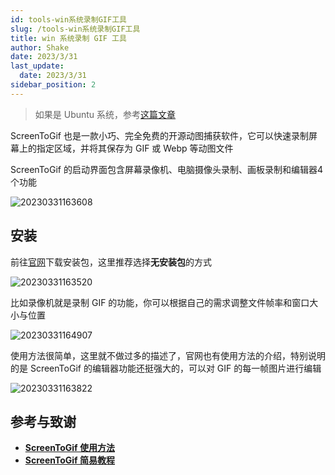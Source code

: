 ```yaml
---
id: tools-win系统录制GIF工具
slug: /tools-win系统录制GIF工具
title: win 系统录制 GIF 工具
author: Shake
date: 2023/3/31
last_update: 
  date: 2023/3/31
sidebar_position: 2
---
```


<!-- truncate -->

> 如果是 Ubuntu 系统，参考[这篇文章](docs/Stack/Linux/Ubuntu录制GIF.md)

ScreenToGif 也是一款小巧、完全免费的开源动图捕获软件，它可以快速录制屏幕上的指定区域，并将其保存为 GIF 或 Webp 等动图文件

ScreenToGif 的启动界面包含屏幕录像机、电脑摄像头录制、画板录制和编辑器4个功能

![20230331163608](https://shake-picture.oss-cn-guangzhou.aliyuncs.com/Docusaurus/docs/tools20230331163608.png)

## 安装

前往[官网](https://www.screentogif.com/downloads)下载安装包，这里推荐选择**无安装包**的方式

![20230331163520](https://shake-picture.oss-cn-guangzhou.aliyuncs.com/Docusaurus/docs/tools20230331163520.png)

比如录像机就是录制 GIF 的功能，你可以根据自己的需求调整文件帧率和窗口大小与位置

![20230331164907](https://shake-picture.oss-cn-guangzhou.aliyuncs.com/Docusaurus/docs/tools20230331164907.png)

使用方法很简单，这里就不做过多的描述了，官网也有使用方法的介绍，特别说明的是 ScreenToGif 的编辑器功能还挺强大的，可以对 GIF 的每一帧图片进行编辑

![20230331163822](https://shake-picture.oss-cn-guangzhou.aliyuncs.com/Docusaurus/docs/tools20230331163822.png)

## 参考与致谢

- **[ScreenToGif 使用方法](https://www.screentogif.com/how-to-use)**
- **[ScreenToGif 简易教程](https://www.bilibili.com/read/cv16504257)**

